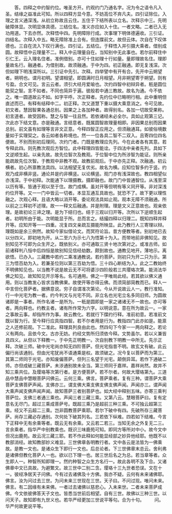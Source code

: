 <!-- { "loadSidebar": true } -->
　　答。四释之中约智约位。唯圣方开。约观约门乃通名字。况为令之语令凡入圣。结缘之益准此可知。所以四释方显今意。不妨高位不弃凡夫。四引证除位。入理之言义通深浅。从初立称故且云住。五住于下结所表以立名。次释示中三。先明破障体显。次明显体具德。三结位名。准义亦应如入十住。一者文略。二者已入无功用道。下去亦然。次释悟中四。先明障除行成。次事理下明体德遍收。三引证。四结名。次释入中五。略无障除准上合有。但连牒前文。故但云体。次自在下叹体德也。三自在流入下叹行满也。四引证。五结位。于释悟入并引摄大乘者。借别成圆。故释悟中云理量不二。释入中云理量自在。当知别中无此事也。若尔前释住中引仁王。云入理名住者。准例借别。亦可十住如理十行如量。量即理故名住。理即量故名行。融通者。为借别故。故须融通。于中为四。初正融通。即无复浅深。次但如理下明浅深所以。三引证中先引。次释。四举譬中有开有合。先开中云朔望者。朔明也。谓月初明。望谓相望。即圆满时日月相望。月非朔望寄于朔望。则有亏盈。合文可见。言云云者。须引大经月爱喻也。次约四智中初辩异者。秖是圆位能契之智。言不如者。不同也简异于遍。彼般若中通三教故。故名为通。今不依之。唯一圆道故云不如。如字平呼。次正释者。先约位中已略明行相。此中重明但直述而已。有释有结释中二。初正释。次又道慧下重以摄大乘意消之。令可见故。初文者。慧因智果各通总别。因果之上各加种者。故得别名。各加一切故受果称。初言道者。故受因称。慧之与智一往且然。若依诸经未必全尔。具如止观第三记。次此亦下结文意。亦是融通。言结意者。既属圆智故理量相即。非因果总别而因果总别。前文虽有如理等言非文正意。今释四智正应用之。但须融通耳。如彼俗境数量如于实理契之。各云如者各称境也。然一一位各具二智不二双入。且寄四位四名便故。不别而别初后理同。次约门者。门既是教理应先列。今在此者各有其意。若专释此四。则先教次观后方智位。此中释理四皆能诠。于四法中亲者先列。具如下文逆顺生起。以亲先故。故先位智次及教观。于位智中位为所涉智为能证。则所亲能疏故先位次智。于教观中非教不观。故教前观后。于中亦先正释。次融通。初云横者。初心所禀教法具四。以法相望无复优劣。故名为横。应知位智多约于竖。约观乃成非横非竖。通论并是约非横竖。以论横竖。观门亦有浅深故也。教四相望似亦浅深。于中初释。次能通下以理摄教。摄即融也。故门门中皆通智位。从浅至深以历有等。皆通于观以至于住。故门成横。虽对开等但明有等义同开等。非对深浅约位开等。又一一门中皆云一切者。本显互通互具故也。犹恐不了。故下更以理性融之。次观心释。且语大略以消开等。委论观法具如止观。观本无障不须融通。所以前之三释初不述理。故一一释文后融通。并是附理。理是文义正意故也。观亲依理。是故初论三谛之理。是为下结归也。结于三观以归开等。次所以下逆顺生起者。初明所由于能。次明能显于所。总而言之。结撮四释以归理二。既知四释并释开等。应知开等一一四重。况复四文亲疏互摄能所映显。此乃教行人三寄理以辩。理既如是余三例然。故知今家似借论文。而冥符论旨。昔方便教等者。别初地已去以分四义。即初地为开。从二至六为示七八为悟第十为入。而带地前非佛知见。故别知见不可即为众生开之。既依别义。亦可通取三贤十地次第对之。或准古师。如前诸释判八恒中后四恒是故别知见信经劫数。颇到故也。通教见地开。薄地示。离欲悟。已办入。三藏教中若约二乘准通教说。若约菩萨。则初只为开二只为示。第三为悟百劫为入。若兼圣位则以第三百劫为悟。三十四心断结为入。此之二教始终不明佛知见也。以当教不说是故云无不可将婆沙四阶般若三共璎珞次第。能消法华佛之知见。故知知见开示等名。名可通用。佛之一字唯局此经。若其欲以佛义通用。则以当教发心皆求当教佛果。故使开等亦得云佛。而须简部简教而已。释人一中言但化菩萨者。据佛意说。穷子自谓准次第论。今从开说故云人一。教行准知。行一中光宅为教一者。约今判文与光宅不同。非立名也光宅立名多同旧师。为圆故诸即是一事者。所作名诸一是所为。一秖是圆即是一家之诸诸无不一故也。亦可等者。两向释也。约教主者。诸有所作常为六字。以明说意。意在所为故云一。一家之事故云事。却指所作为事。故云教化。若就行下牒约行释。准前初意。若准前文既以智为行。至今释行应具指四智。若不尔者用是行为。教指四门此亦如是。能禀之人还修前观。下二准此。释理具列良由此也。然四句下今家一一两向释之。若论义有两向。且依今文。古亦无妨。约经文势所归须依今释。文势虽尔。若以义兼皆具四义。从但以下释教一。于中先正明教一。次自别教下明教一中所无。先示正释。次破三师。破中光宅尚亦知无四阶菩萨。但光宅指昔不明。故玄文有破。此云偏行尚该通别。但由光宅犹尚不语通乘是权。故须破之。况今复以菩萨而为第三。其第二师同于光宅。亦知废偏菩萨。但列三名望于光宅。颠倒异耳。若作下通破二师。亦但成破三藏菩萨。未涉通别故未全当。第三师同于嘉祥。嘉祥尚然。故并不知三乘共位。及璎珞等次第行者。是方便菩萨。若不尔者。何故大璎珞第九。三道品中慧品中慧眼菩萨问佛云。云何三乘。佛言。菩萨乘者。复有三种。谓菩萨大乘菩萨支佛菩萨声闻。支佛亦三。谓支佛大乘支佛支佛支佛声闻。声闻亦三。谓声闻大乘声闻支佛声闻声闻。故知菩萨三者别菩萨也。如大经中释别五味。亦寄三乘判菩萨位。支佛三者通三乘也。声闻三者三藏三乘。又第八云。慧眼菩萨曰。复有定意名无尽门。超过三乘成菩萨号。既超三乘乃是超前三种三乘。不可独云超第三乘。经又不云超二三乘。岂非圆教菩萨乘耶。若尔下破中有四。先破所存三藏菩萨。尚存三藏必存通别。次何处下破其列名。三若依下纵难。四若如下结难。今言下正释中无有余乘等者。既云无有余乘。又云若二若三。当知无余之外复无二三。言余乘者。指华严中别教乘也。既识三味鹿苑可知。即同方等所对中小。故今文中但况出鹿苑。故云况三藏三耶。若不作此释如何能显经部之妙异他经耶。他既不以教部消经。故知教部妙义难显。三世佛章各明教行者。文中各云是法皆为一佛乘故。是教一文也。是诸众生下即行一文也。后总论者。下三世佛章末总云。舍利弗是诸佛但教化菩萨人一也。欲以已下理一也。居三世后名之为总。若当章等者。众生即人一。种智所知即理一。然约种智之众生方名行一。故此各明不及下合。又诸佛章中文已具故。为避繁文。故三世中二别二含。璎珞十三九世者恐误。文在十一。彼经净居天子问佛。今有过去诸佛及十方佛。我亦不疑。云何有未来诸佛耶。佛言。汝为问过去三世。为问未来三世现在三世。天子曰。不问过现。唯问未来。佛言。有二因缘有未来佛。一者过去诸佛以慈悲心。入未来世。二者未来菩萨成佛。今文依彼佛答天子文也。皆悉当世前后相望。自有三世。故佛以三种三世。以问天子。故知即有九世义也。若华严经更加三世说平等句。合为十句。
　　问。华严何故更说平等。
